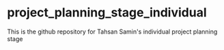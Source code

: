 # project_planning_stage_individual
This is the github repository for Tahsan Samin's individual project planning stage
